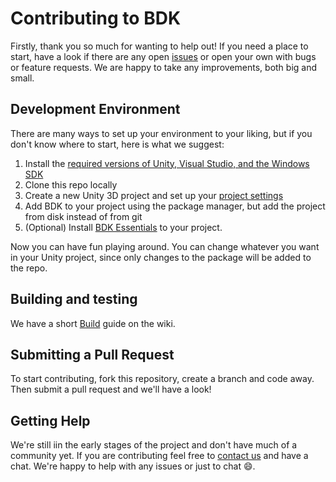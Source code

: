 # Contributing to BDK

Firstly, thank you so much for wanting to help out! If you need a place to start, have a look if there are any open [issues](https://github.com/bouvet/BouvetDevelopmentKit/issues) or open your own with bugs or feature requests. We are happy to take any improvements, both big and small.

## Development Environment

There are many ways to set up your environment to your liking, but if you don't know where to start, here is what we suggest:

1. Install the [required versions of Unity, Visual Studio, and the Windows SDK](https://github.com/bouvet/BouvetDevelopmentKit/tree/Martin-Readme-Design#supported-version)
2. Clone this repo locally
3. Create a new Unity 3D project and set up your [project settings](https://github.com/bouvet/BouvetDevelopmentKit/wiki/Getting-started#setup-project-settings)
4. Add BDK to your project using the package manager, but add the project from disk instead of from git
5. (Optional) Install [BDK Essentials](https://github.com/bouvet/BouvetDevelopmentKit/wiki/Essentials) to your project.

Now you can have fun playing around. You can change whatever you want in your Unity project, since only changes to the package will be added to the repo.

## Building and testing

We have a short [Build](https://github.com/bouvet/BouvetDevelopmentKit/wiki/Getting-started#building-for-the-hololens-2) guide on the wiki.

## Submitting a Pull Request

To start contributing, fork this repository, create a branch and code away. Then submit a pull request and we'll have a look!

## Getting Help

We're still iin the early stages of the project and don't have much of a community yet. If you are contributing feel free to [contact us](https://github.com/bouvet/BouvetDevelopmentKit#contact-information) and have a chat. We're happy to help with any issues or just to chat :smile:.
